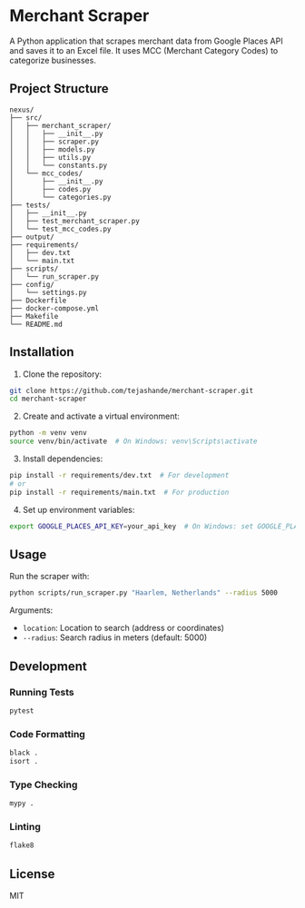 # Merchant Scraper

A Python application that scrapes merchant data from Google Places API and saves it to an Excel file. It uses MCC (Merchant Category Codes) to categorize businesses.

## Project Structure

```
nexus/
├── src/
│   ├── merchant_scraper/
│   │   ├── __init__.py
│   │   ├── scraper.py
│   │   ├── models.py
│   │   ├── utils.py
│   │   └── constants.py
│   └── mcc_codes/
│       ├── __init__.py
│       ├── codes.py
│       └── categories.py
├── tests/
│   ├── __init__.py
│   ├── test_merchant_scraper.py
│   └── test_mcc_codes.py
├── output/
├── requirements/
│   ├── dev.txt
│   └── main.txt
├── scripts/
│   └── run_scraper.py
├── config/
│   └── settings.py
├── Dockerfile
├── docker-compose.yml
├── Makefile
└── README.md
```

## Installation

1. Clone the repository:
```bash
git clone https://github.com/tejashande/merchant-scraper.git
cd merchant-scraper
```

2. Create and activate a virtual environment:
```bash
python -m venv venv
source venv/bin/activate  # On Windows: venv\Scripts\activate
```

3. Install dependencies:
```bash
pip install -r requirements/dev.txt  # For development
# or
pip install -r requirements/main.txt  # For production
```

4. Set up environment variables:
```bash
export GOOGLE_PLACES_API_KEY=your_api_key  # On Windows: set GOOGLE_PLACES_API_KEY=your_api_key
```

## Usage

Run the scraper with:
```bash
python scripts/run_scraper.py "Haarlem, Netherlands" --radius 5000
```

Arguments:
- `location`: Location to search (address or coordinates)
- `--radius`: Search radius in meters (default: 5000)

## Development

### Running Tests
```bash
pytest
```

### Code Formatting
```bash
black .
isort .
```

### Type Checking
```bash
mypy .
```

### Linting
```bash
flake8
```

## License

MIT 